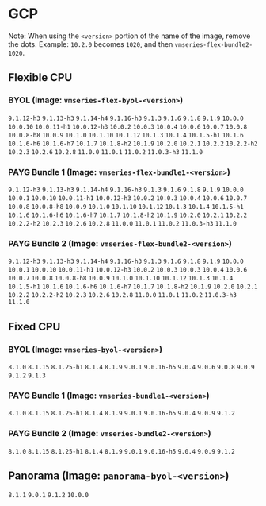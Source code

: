 
# GCP
Note: When using the `<version>` portion of the name of the image, remove the dots. Example: `10.2.0` becomes `1020`, and then `vmseries-flex-bundle2-1020`.
## Flexible CPU

### BYOL (Image: `vmseries-flex-byol-<version>`)
`9.1.12-h3` `9.1.13-h3` `9.1.14-h4` `9.1.16-h3` `9.1.3` `9.1.6` `9.1.8` `9.1.9` `10.0.0` `10.0.10` `10.0.11-h1` `10.0.12-h3` `10.0.2` `10.0.3` `10.0.4` `10.0.6` `10.0.7` `10.0.8` `10.0.8-h8` `10.0.9` `10.1.0` `10.1.10` `10.1.12` `10.1.3` `10.1.4` `10.1.5-h1` `10.1.6` `10.1.6-h6` `10.1.6-h7` `10.1.7` `10.1.8-h2` `10.1.9` `10.2.0` `10.2.1` `10.2.2` `10.2.2-h2` `10.2.3` `10.2.6` `10.2.8` `11.0.0` `11.0.1` `11.0.2` `11.0.3-h3` `11.1.0` 
### PAYG Bundle 1 (Image: `vmseries-flex-bundle1-<version>`)
`9.1.12-h3` `9.1.13-h3` `9.1.14-h4` `9.1.16-h3` `9.1.3` `9.1.6` `9.1.8` `9.1.9` `10.0.0` `10.0.1` `10.0.10` `10.0.11-h1` `10.0.12-h3` `10.0.2` `10.0.3` `10.0.4` `10.0.6` `10.0.7` `10.0.8` `10.0.8-h8` `10.0.9` `10.1.0` `10.1.10` `10.1.12` `10.1.3` `10.1.4` `10.1.5-h1` `10.1.6` `10.1.6-h6` `10.1.6-h7` `10.1.7` `10.1.8-h2` `10.1.9` `10.2.0` `10.2.1` `10.2.2` `10.2.2-h2` `10.2.3` `10.2.6` `10.2.8` `11.0.0` `11.0.1` `11.0.2` `11.0.3-h3` `11.1.0` 
### PAYG Bundle 2 (Image: `vmseries-flex-bundle2-<version>`)
`9.1.12-h3` `9.1.13-h3` `9.1.14-h4` `9.1.16-h3` `9.1.3` `9.1.6` `9.1.8` `9.1.9` `10.0.0` `10.0.1` `10.0.10` `10.0.11-h1` `10.0.12-h3` `10.0.2` `10.0.3` `10.0.3` `10.0.4` `10.0.6` `10.0.7` `10.0.8` `10.0.8-h8` `10.0.9` `10.1.0` `10.1.10` `10.1.12` `10.1.3` `10.1.4` `10.1.5-h1` `10.1.6` `10.1.6-h6` `10.1.6-h7` `10.1.7` `10.1.8-h2` `10.1.9` `10.2.0` `10.2.1` `10.2.2` `10.2.2-h2` `10.2.3` `10.2.6` `10.2.8` `11.0.0` `11.0.1` `11.0.2` `11.0.3-h3` `11.1.0` 
## Fixed CPU

### BYOL (Image: `vmseries-byol-<version>`)
`8.1.0` `8.1.15` `8.1.25-h1` `8.1.4` `8.1.9` `9.0.1` `9.0.16-h5` `9.0.4` `9.0.6` `9.0.8` `9.0.9` `9.1.2` `9.1.3` 
### PAYG Bundle 1 (Image: `vmseries-bundle1-<version>`)
`8.1.0` `8.1.15` `8.1.25-h1` `8.1.4` `8.1.9` `9.0.1` `9.0.16-h5` `9.0.4` `9.0.9` `9.1.2` 
### PAYG Bundle 2 (Image: `vmseries-bundle2-<version>`)
`8.1.0` `8.1.15` `8.1.25-h1` `8.1.4` `8.1.9` `9.0.1` `9.0.16-h5` `9.0.4` `9.0.9` `9.1.2` 

## Panorama (Image: `panorama-byol-<version>`)
`8.1.1` `9.0.1` `9.1.2` `10.0.0` 
